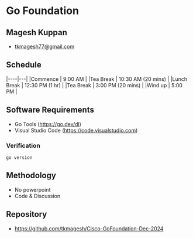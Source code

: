 # Go Foundation

## Magesh Kuppan
- tkmagesh77@gmail.com

## Schedule
|----|---|
|Commence | 9:00 AM |
|Tea Break | 10:30 AM (20 mins) |
|Lunch Break | 12:30 PM (1 hr) |
|Tea Break | 3:00 PM (20 mins) |
|Wind up | 5:00 PM |

## Software Requirements
- Go Tools (https://go.dev/dl)
- Visual Studio Code (https://code.visualstudio.com)

### Verification
```shell
go version
```

## Methodology
- No powerpoint
- Code & Discussion

## Repository
- https://github.com/tkmagesh/Cisco-GoFoundation-Dec-2024